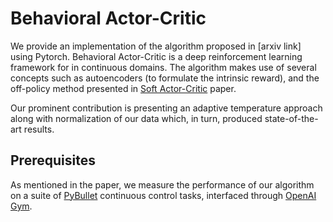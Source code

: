# Behavioral Actor-Critic
We provide an implementation of the algorithm proposed in [arxiv link] using Pytorch. Behavioral Actor-Critic is a deep reinforcement learning framework for in continuous domains. The algorithm makes use of several concepts such as autoencoders (to formulate the intrinsic reward), and the off-policy method presented in [Soft Actor-Critic](https://arxiv.org/pdf/1801.01290.pdf) paper.

Our prominent contribution is presenting an adaptive temperature approach along with normalization of our data which, in turn, produced state-of-the-art results.
## Prerequisites
As mentioned in the paper, we measure the performance of our algorithm on a suite of [PyBullet](https://arxiv.org/pdf/1801.01290.pdf) continuous control tasks, interfaced through [OpenAI Gym](https://github.com/openai/baselines).
